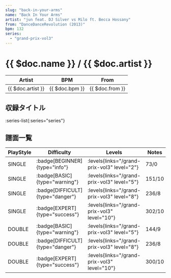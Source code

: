```yaml
---
slug: "back-in-your-arms"
name: "Back In Your Arms"
artist: "jun feat. DJ Silver vs Milo ft. Becca Hossany"
from: "DanceDanceRevolution (2013)"
bpm: 132
series:
  - "grand-prix-vol3"
---
```


# {{ $doc.name }} / {{ $doc.artist }}

|Artist|BPM|From|
|------|---|----|
|{{ $doc.artist }}|{{ $doc.bpm }}|{{ $doc.from }}|

## 収録タイトル

:series-list{:series="series"}

## 譜面一覧

|PlayStyle|Difficulty|Levels|Notes|Movie|
|---------|----------|------|-----|-----|
|SINGLE| :badge[BEGINNER]{type="info"}| :levels{links="/grand-prix-vol3" level="2"}|73/0||
|SINGLE| :badge[BASIC]{type="warning"}| :levels{links="/grand-prix-vol3" level="5"}|151/10||
|SINGLE| :badge[DIFFICULT]{type="danger"}| :levels{links="/grand-prix-vol3" level="8"}|236/8||
|SINGLE| :badge[EXPERT]{type="success"}| :levels{links="/grand-prix-vol3" level="10"}|302/10||
|DOUBLE| :badge[BASIC]{type="warning"}| :levels{links="/grand-prix-vol3" level="5"}|144/9||
|DOUBLE| :badge[DIFFICULT]{type="danger"}| :levels{links="/grand-prix-vol3" level="8"}|236/8||
|DOUBLE| :badge[EXPERT]{type="success"}| :levels{links="/grand-prix-vol3" level="10"}|300/10||
